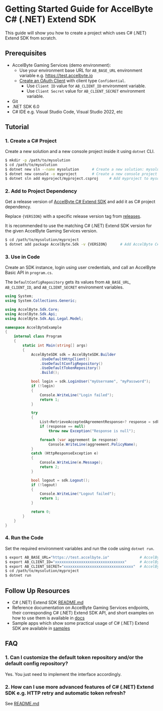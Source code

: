 # Getting Started Guide for AccelByte C# (.NET) Extend SDK

This guide will show you how to create a project which uses C# (.NET) Extend SDK from scratch.


## Prerequisites
* AccelByte Gaming Services (demo environment):
	* Use your environment base URL for `AB_BASE_URL` environment variable e.g. https://test.accelbyte.io
	* [Create an OAuth Client](https://docs.accelbyte.io/gaming-services/services/access/reference/authorization/manage-access-control-for-applications/#create-an-iam-client) with client type `Confidential`.
		* Use `Client ID` value for `AB_CLIENT_ID` environment variable.
		* Use `Client Secret` value for `AB_CLIENT_SECRET` environment variable.
* Git
* .NET SDK 6.0
* C# IDE e.g. Visual Studio Code, Visual Studio 2022, etc


## Tutorial

### 1. Create a C# Project

Create a new solution and a new console project inside it using `dotnet` CLI.

```bash
$ mkdir -p /path/to/mysolution
$ cd /path/to/mysolution
$ dotnet new sln --name mysolution      # Create a new solution: mysolution
$ dotnet new console -o myproject       # Create a new console project myproject
$ dotnet sln add myproject/myproject.csproj     # Add myproject to mysolution
```

### 2. Add to Project Dependency

Get a release version of [AccelByte C# Extend SDK](https://github.com/AccelByte/accelbyte-csharp-sdk) and add it as C# project dependency. 

Replace `{VERSION}` with a specific release version tag from [releases](https://github.com/AccelByte/accelbyte-csharp-sdk/releases).

It is recommended to use the matching C# (.NET) Extend SDK version for the given AccelByte Gaming Services version.

```bash
$ cd /path/to/mysolution/myproject
$ dotnet add package AccelByte.Sdk -v {VERSION}      # Add AccelByte C# Extend SDK Package from Nuget
```

### 3. Use in Code

Create an SDK instance, login using user credentials, and call an AccelByte Basic API in `program.cs`.

The `DefaultConfigRepository` gets its values from `AB_BASE_URL`, `AB_CLIENT_ID`, and `AB_CLIENT_SECRET` environment variables.

```csharp
using System;
using System.Collections.Generic;

using AccelByte.Sdk.Core;
using AccelByte.Sdk.Api;
using AccelByte.Sdk.Api.Legal.Model;

namespace AccelByteExample
{
    internal class Program
    {
        static int Main(string[] args)
        {
            AccelByteSDK sdk = AccelByteSDK.Builder
                .UseDefaultHttpClient()
                .UseDefaultConfigRepository()
                .UseDefaultTokenRepository()
                .Build();

            bool login = sdk.LoginUser("myUsername", "myPassword");
            if (!login)
            {
                Console.WriteLine("Login failed");
                return 1;
            }

            try
            {
                List<RetrieveAcceptedAgreementResponse>? response = sdk.Legal.Agreement.RetrieveAgreementsPublicOp.Execute();
                if (response == null)
                    throw new Exception("Response is null");

                foreach (var aggreement in response)
                    Console.WriteLine(aggreement.PolicyName);
            }
            catch (HttpResponseException e)
            {
                Console.WriteLine(e.Message);
                return 2;
            }

            bool logout = sdk.Logout();
            if (!logout)
            {
                Console.WriteLine("Logout failed");
                return 1;
            }

            return 0;
        }
    }
}
```

### 4. Run the Code

Set the required environment variables and run the code using `dotnet run`.

```bash
$ export AB_BASE_URL="https://test.accelbyte.io"              # AccelByte Gaming Services Base URL
$ export AB_CLIENT_ID="xxxxxxxxxxxxxxxxxxxxxxxxxxxxxxxx"      # AccelByte Gaming Services OAuth Client ID
$ export AB_CLIENT_SECRET="xxxxxxxxxxxxxxxxxxxxxxxxxxxxxxxx"  # AccelByte Gaming Services OAuth Client Secret
$ cd /path/to/mysolution/myproject
$ dotnet run
```

## Follow Up Resources

* C# (.NET) Extend SDK [README.md](https://github.com/AccelByte/accelbyte-csharp-sdk/blob/main/README.md)
* Reference documentation on AccelByte Gaming Services endpoints, their corresponding C# (.NET) Extend SDK API, and short examples on how to use them is available in [docs](https://github.com/AccelByte/accelbyte-csharp-sdk/blob/main/docs)
* Sample apps which show some practical usage of C# (.NET) Extend SDK are available in [samples](https://github.com/AccelByte/accelbyte-csharp-sdk/blob/main/samples)

## FAQ

### 1. Can I customize the default token repository and/or the default config repository?

Yes. You just need to implement the interface accordingly.

### 2. How can I use more advanced features of C# (.NET) Extend SDK e.g. HTTP retry and automatic token refresh? 

See [README.md](https://github.com/AccelByte/accelbyte-csharp-sdk/blob/main/README.md)